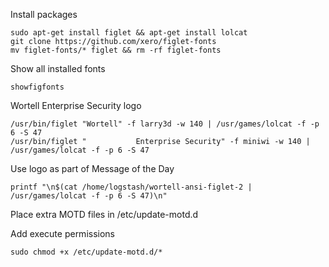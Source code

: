 Install packages
    
    sudo apt-get install figlet && apt-get install lolcat
    git clone https://github.com/xero/figlet-fonts
    mv figlet-fonts/* figlet && rm -rf figlet-fonts
    
   Show all installed fonts
    
    showfigfonts
    
 Wortell Enterprise Security logo
 
    /usr/bin/figlet "Wortell" -f larry3d -w 140 | /usr/games/lolcat -f -p 6 -S 47
    /usr/bin/figlet "           Enterprise Security" -f miniwi -w 140 | /usr/games/lolcat -f -p 6 -S 47
    
Use logo as part of Message of the Day

    printf "\n$(cat /home/logstash/wortell-ansi-figlet-2 | /usr/games/lolcat -f -p 6 -S 47)\n"

Place extra MOTD files in /etc/update-motd.d

Add execute permissions

    sudo chmod +x /etc/update-motd.d/*
